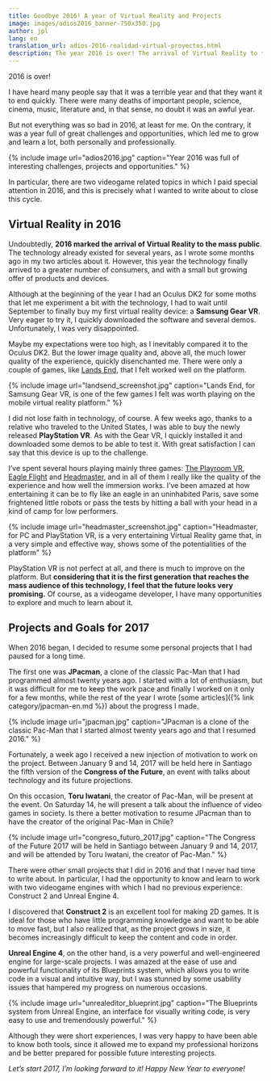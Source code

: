 ```yaml
---
title: Goodbye 2016! A year of Virtual Reality and Projects
image: images/adios2016_banner-750x350.jpg
author: jpl
lang: en
translation_url: adios-2016-realidad-virtual-proyectos.html
description: The year 2016 is over! The arrival of Virtual Reality to the mass public, interesting projects and great opportunities for 2017.
---
```


2016 is over!

I have heard many people say that it was a terrible year and that they want it to end quickly. There were many deaths of important people, science, cinema, music, literature and, in that sense, no doubt it was an awful year.

But not everything was so bad in 2016, at least for me. On the contrary, it was a year full of great challenges and opportunities, which led me to grow and learn a lot, both personally and professionally.

{% include image url="adios2016.jpg" caption="Year 2016 was full of interesting challenges, projects and opportunities." %}

In particular, there are two videogame related topics in which I paid special attention in 2016, and this is precisely what I wanted to write about to close this cycle.

## Virtual Reality in 2016

Undoubtedly, **2016 marked the arrival of Virtual Reality to the mass public**. The technology already existed for several years, as I wrote some months ago in my two articles about it. However, this year the technology finally arrived to a greater number of consumers, and with a small but growing offer of products and devices.

Although at the beginning of the year I had an Oculus DK2 for some moths that let me experiment a bit with the technology, I had to wait until September to finally buy my first virtual reality device: a **Samsung Gear VR**. Very eager to try it, I quickly downloaded the software and several demos. Unfortunately, I was very disappointed.

Maybe my expectations were too high, as I inevitably compared it to the Oculus DK2. But the lower image quality and, above all, the much lower quality of the experience, quickly disenchanted me. There were only a couple of games, like [Lands End](http://www.landsendgame.com/), that I felt worked well on the platform.

{% include image url="landsend_screenshot.jpg" caption="Lands End, for Samsung Gear VR, is one of the few games I felt was worth playing on the mobile virtual reality platform." %}

I did not lose faith in technology, of course. A few weeks ago, thanks to a relative who traveled to the United States, I was able to buy the newly released **PlayStation VR**. As with the Gear VR, I quickly installed it and downloaded some demos to be able to test it. With great satisfaction I can say that this device is up to the challenge.

I’ve spent several hours playing mainly three games: [The Playroom VR](https://www.playstation.com/es-es/games/the-playroom-vr-ps4/), [Eagle Flight](https://www.ubisoft.com/es-MX/game/eagle-flight/) and [Headmaster](http://headmastergame.com/), and in all of them I really like the quality of the experience and how well the immersion works. I’ve been amazed at how entertaining it can be to fly like an eagle in an uninhabited Paris, save some frightened little robots or pass the tests by hitting a ball with your head in a kind of camp for low performers.

{% include image url="headmaster_screenshot.jpg" caption="Headmaster, for PC and PlayStation VR, is a very entertaining Virtual Reality game that, in a very simple and effective way, shows some of the potentialities of the platform" %}

PlayStation VR is not perfect at all, and there is much to improve on the platform. But **considering that it is the first generation that reaches the mass audience of this technology, I feel that the future looks very promising.** Of course, as a videogame developer, I have many opportunities to explore and much to learn about it.

## Projects and Goals for 2017

When 2016 began, I decided to resume some personal projects that I had paused for a long time.

The first one was **JPacman**, a clone of the classic Pac-Man that I had programmed almost twenty years ago. I started with a lot of enthusiasm, but it was difficult for me to keep the work pace and finally I worked on it only for a few months, while the rest of the year I wrote [some articles]({% link category/jpacman-en.md %}) about the progress I made.

{% include image url="jpacman.jpg" caption="JPacman is a clone of the classic Pac-Man that I started almost twenty years ago and that I resumed 2016." %}

Fortunately, a week ago I received a new injection of motivation to work on the project. Between January 9 and 14, 2017 will be held here in Santiago the fifth version of the **Congress of the Future**, an event with talks about technology and its future projections.

On this occasion, **Toru Iwatani**, the creator of Pac-Man, will be present at the event. On Saturday 14, he will present a talk about the influence of video games in society. Is there a better motivation to resume JPacman than to have the creator of the original Pac-Man in Chile?

{% include image url="congreso_futuro_2017.jpg" caption="The Congress of the Future 2017 will be held in Santiago between January 9 and 14, 2017, and will be attended by Toru Iwatani, the creator of Pac-Man." %}

There were other small projects that I did in 2016 and that I never had time to write about. In particular, I had the opportunity to know and learn to work with two videogame engines with which I had no previous experience: Construct 2 and Unreal Engine 4.

I discovered that **Construct 2** is an excellent tool for making 2D games. It is ideal for those who have little programming knowledge and want to be able to move fast, but I also realized that, as the project grows in size, it becomes increasingly difficult to keep the content and code in order.

**Unreal Engine 4**, on the other hand, is a very powerful and well-engineered engine for large-scale projects. I was amazed at the ease of use and powerful functionality of its Blueprints system, which allows you to write code in a visual and intuitive way, but I was stunned by some usability issues that hampered my progress on numerous occasions.

{% include image url="unrealeditor_blueprint.jpg" caption="The Blueprints system from Unreal Engine, an interface for visually writing code, is very easy to use and tremendously powerful." %}

Although they were short experiences, I was very happy to have been able to know both tools, since it allowed me to expand my professional horizons and be better prepared for possible future interesting projects.

*Let’s start 2017, I’m looking forward to it! Happy New Year to everyone!*
